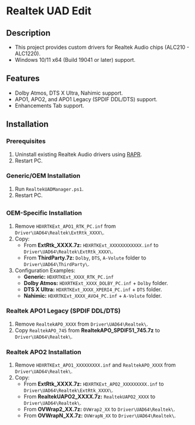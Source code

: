 # Realtek UAD Edit
## Description
- This project provides custom drivers for Realtek Audio chips (ALC210 - ALC1220).
- Windows 10/11 x64 (Build 19041 or later) support.
## Features
- Dolby Atmos, DTS X Ultra, Nahimic support.
- APO1, APO2, and APO1 Legacy (SPDIF DDL/DTS) support.
- Enhancements Tab support.
## Installation
### Prerequisites
1. Uninstall existing Realtek Audio drivers using [RAPR][DriverStoreExplorer].
2. Restart PC.
### Generic/OEM Installation
1. Run `RealtekUADManager.ps1`.
2. Restart PC.
##
### OEM-Specific Installation
1. Remove `HDXRTKExt_APO1_RTK_PC.inf` from `Driver\UAD64\Realtek\ExtRtk_XXXX\`.
2. Copy:
   - From **ExtRtk_XXXX.7z:** `HDXRTKExt_XXXXXXXXXXXX.inf` to `Driver\UAD64\Realtek\ExtRtk_XXXX\`.
   - From **ThirdParty.7z:** `Dolby`, `DTS`, `A-Volute` folder to `Driver\UAD64\ThirdParty\`.
3. Configuration Examples:
   - **Generic:** `HDXRTKExt_XXXX_RTK_PC.inf`
   - **Dolby Atmos:** `HDXRTKExt_XXXX_DOLBY_PC.inf` + `Dolby` folder.
   - **DTS X Ultra:** `HDXRTKExt_XXXX_XPERI4_PC.inf` + `DTS` folder.
   - **Nahimic:** `HDXRTKExt_XXXX_AVO4_PC.inf` + `A-Volute` folder.
### Realtek APO1 Legacy (SPDIF DDL/DTS)
1. Remove `RealtekAPO_XXXX` from `Driver\UAD64\Realtek\`.
2. Copy `RealtekAPO_745` from **RealtekAPO_SPDIF51_745.7z** to `Driver\UAD64\Realtek\`.
### Realtek APO2 Installation
1. Remove `HDXRTKExt_APO1_XXXXXXXXX.inf` and `RealtekAPO_XXXX` from `Driver\UAD64\Realtek\`.
2. Copy:
   - From **ExtRtk_XXXX.7z:** `HDXRTKExt_APO2_XXXXXXXXX.inf` to `Driver\UAD64\Realtek\ExtRtk_XXXX\`.
   - From **RealtekUAPO2_XXXX.7z:** `RealtekUAPO2_XXXX` to `Driver\UAD64\Realtek\`.
   - From **OVWrap2_XX.7z:** `OVWrap2_XX` to `Driver\UAD64\Realtek\`.
   - From **OVWrapN_XX.7z:** `OVWrapN_XX` to `Driver\UAD64\Realtek\`.

[DriverStoreExplorer]: https://github.com/lostindark/DriverStoreExplorer
